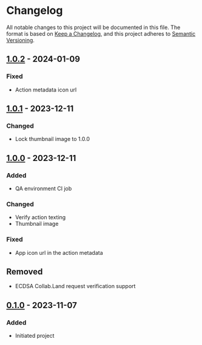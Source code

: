 # Changelog

All notable changes to this project will be documented in this file.
The format is based on [Keep a Changelog], and this project adheres to [Semantic Versioning].

## [1.0.2] - 2024-01-09
### Fixed
- Action metadata icon url

## [1.0.1] - 2023-12-11
### Changed
- Lock thumbnail image to 1.0.0

## [1.0.0] - 2023-12-11
### Added
- QA environment CI job

### Changed
- Verify action texting
- Thumbnail image

### Fixed
- App icon url in the action metadata

## Removed
- ECDSA Collab.Land request verification support

## [0.1.0] - 2023-11-07

### Added

- Initiated project

[Unreleased]: https://github.com/rarimo/collabland-rarimo-poh-action/compare/1.0.2...HEAD
[1.0.2]: https://github.com/rarimo/collabland-rarimo-poh-action/compare/1.0.1...1.0.2
[1.0.1]: https://github.com/rarimo/collabland-rarimo-poh-action/compare/1.0.0...1.0.1
[1.0.0]: https://github.com/rarimo/collabland-rarimo-poh-action/compare/0.1.0...1.0.0
[0.1.0]: https://github.com/rarimo/collabland-rarimo-poh-action/releases/tag/0.1.0
[Keep a Changelog]: https://keepachangelog.com/en/1.0.0/
[Semantic Versioning]: https://semver.org/spec/v2.0.0.html
